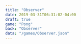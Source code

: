 ```yaml
---
title: "Observer"
date: 2019-03-31T06:31:02-04:00
draft: true
game: "Pong"
back: "Observer"
data: "/games/Observer.json"
---
```


